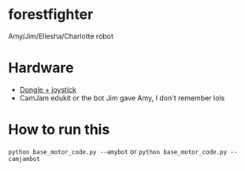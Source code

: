 # forestfighter
Amy/Jim/Ellesha/Charlotte robot

# Hardware
- [Dongle + joystick](https://thepihut.com/products/raspberry-pi-compatible-wireless-gamepad-controller?variant=38135423121)
- CamJam edukit or the bot Jim gave Amy, I don't remember lols

# How to run this
`python base_motor_code.py --amybot` or `python base_motor_code.py --camjambot`
